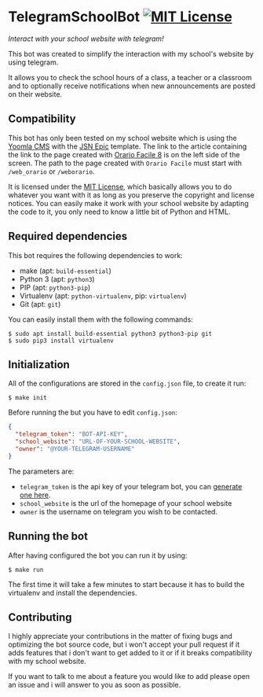 # TelegramSchoolBot [![MIT License](https://img.shields.io/github/license/paolobarbolini/TelegramSchoolBot.svg?maxAge=2592000)](LICENSE)
_Interact with your school website with telegram!_

This bot was created to simplify the interaction with my school's website by using telegram.

It allows you to check the school hours of a class, a teacher or a classroom and to optionally receive notifications when new announcements are posted on their website.

## Compatibility
This bot has only been tested on my school website which is using the [Yoomla CMS](https://www.joomla.org/) with the [JSN Epic](https://www.joomlashine.com/joomla-templates/jsn-epic-joomla-template-details.html) template.
The link to the article containing the link to the page created with [Orario Facile 8](https://www.orariofacile.com/) is on the left side of the screen.
The path to the page created with ``Orario Facile`` must start with ``/web_orario`` or ``/weborario``.

It is licensed under the [MIT License](LICENSE), which basically allows you to do whatever you want with it as long as you preserve the copyright and license notices.
You can easily make it work with your school website by adapting the code to it, you only need to know a little bit of Python and HTML.

## Required dependencies
This bot requires the following dependencies to work:

* make (apt: `build-essential`)
* Python 3 (apt: `python3`)
* PIP (apt: `python3-pip`)
* Virtualenv (apt: `python-virtualenv`, pip: `virtualenv`)
* Git (apt: `git`)

You can easily install them with the following commands:

```
$ sudo apt install build-essential python3 python3-pip git
$ sudo pip3 install virtualenv
```

## Initialization
All of the configurations are stored in the `config.json` file, to create it run:

```
$ make init
```

Before running the but you have to edit `config.json`:

```json
{
  "telegram_token": "BOT-API-KEY",
  "school_website": "URL-OF-YOUR-SCHOOL-WEBSITE",
  "owner": "@YOUR-TELEGRAM-USERNAME"
}
```

The parameters are:

* `telegram_token` is the api key of your telegram bot, you can [generate one here](https://core.telegram.org/bots#6-botfather).
* `school_website` is the url of the homepage of your school website
* `owner` is the username on telegram you wish to be contacted.

## Running the bot
After having configured the bot you can run it by using:

```
$ make run
```

The first time it will take a few minutes to start because it has to build the virtualenv and install the dependencies.

## Contributing
I highly appreciate your contributions in the matter of fixing bugs and optimizing the bot source code, but i won't accept your pull request if it adds features that i don't want to get added to it or if it breaks compatibility with my school website.

If you want to talk to me about a feature you would like to add please open an issue and i will answer to you as soon as possible.
